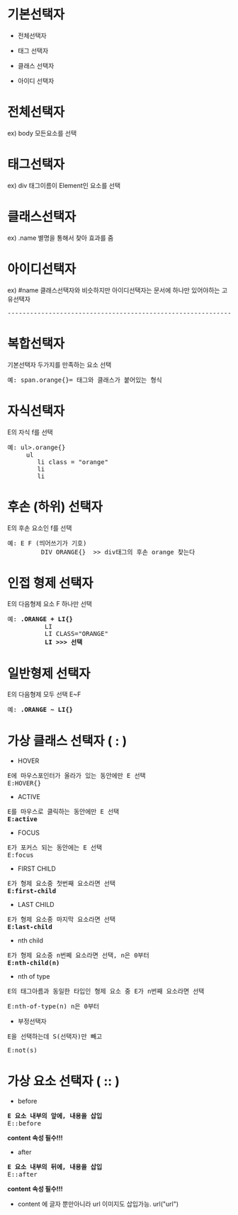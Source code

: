 # 기본선택자

- 전체선택자 

- 태그 선택자

- 클래스 선택자

- 아이디 선택자

# 전체선택자
ex) body 모든요소를 선택

# 태그선택자
ex) div 태그이름이 Element인 요소를 선택

# 클래스선택자
ex) .name 별명을 통해서 찾아 효과를 줌

# 아이디선택자
ex) #name 클래스선택자와 비슷하지만 아이디선택자는 문서에 하나만 있어야하는 고유선택자

<PRE>-----------------------------------------------------------------</PRE>

# 복합선택자
기본선택자 두가지를 만족하는 요소 선택

<pre>예: span.orange{}= 태그와 클래스가 붙어있는 형식</pre>

# 자식선택자
E의 자식 f를 선택
<pre>예: ul>.orange{}
     ul
        li class = "orange"
        li
        li</pre>

# 후손 (하위) 선택자 
E의 후손 요소인 f를 선택
<pre>예: E F (띄어쓰기가 기호)
         DIV ORANGE{}  >> div태그의 후손 orange 찾는다</pre>

# 인접 형제 선택자
E의 다음형제 요소 F 하나만 선택
<pre>예: <strong>.ORANGE + LI{}</strong>
          LI
          LI CLASS="ORANGE"
          <strong>LI >>> 선택</strong></pre>

# 일반형제 선택자
E의 다음형제 모두 선택
E~F
<pre>예: <strong>.ORANGE ~ LI{}</strong></PRE>

# 가상 클래스 선택자 ( : )

- HOVER
<pre>E에 마우스포인터가 올라가 있는 동안에만 E 선택
E:HOVER{}</pre>

- ACTIVE
<pre>E를 마우스로 클릭하는 동안에만 E 선택
<strong>E:active</strong></pre>

- FOCUS
<pre>E가 포커스 되는 동안에는 E 선택
E:focus</pre>

- FIRST CHILD
<pre>E가 형제 요소중 첫번째 요소라면 선택
<strong>E:first-child</strong></pre>

- LAST CHILD
<pre>E가 형제 요소중 마지막 요소라면 선택
<strong>E:last-child</strong></pre>

- nth child
<pre>E가 형제 요소중 n번쩨 요소라면 선택, n은 0부터
<strong>E:nth-child(n)</strong></pre>

- nth of type
<pre>E의 태그아름과 동일한 타입인 형제 요소 중 E가 n번째 요소라면 선택</pre>
<pre>E:nth-of-type(n) n은 0부터</pre>

- 부정선택자
<pre>E을 선택하는데 S(선택자)만 빼고</pre>
<pre>E:not(s)</pre>


# 가상 요소 선택자 ( :: )

- before
<PRE><strong>E 요소 내부의 앞에, 내용을 삽입</strong>
E::before</pre>
<strong>content 속성 필수!!!</strong>

- after
<PRE><strong>E 요소 내부의 뒤에, 내용을 삽입</strong>
E::after</pre>
<strong>content 속성 필수!!!</strong>


* content 에 글자 뿐만아니라 url 이미지도 삽입가능. url("url")
